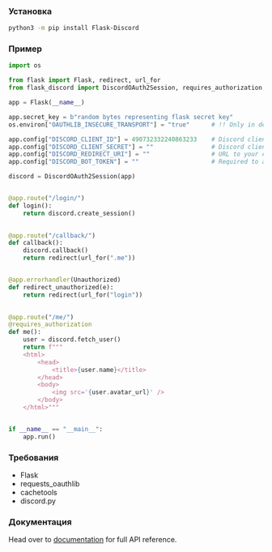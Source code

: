 ### Установка
```sh
python3 -m pip install Flask-Discord
```


### Пример
```python
import os

from flask import Flask, redirect, url_for
from flask_discord import DiscordOAuth2Session, requires_authorization, Unauthorized

app = Flask(__name__)

app.secret_key = b"random bytes representing flask secret key"
os.environ["OAUTHLIB_INSECURE_TRANSPORT"] = "true"      # !! Only in development environment.

app.config["DISCORD_CLIENT_ID"] = 490732332240863233    # Discord client ID.
app.config["DISCORD_CLIENT_SECRET"] = ""                # Discord client secret.
app.config["DISCORD_REDIRECT_URI"] = ""                 # URL to your callback endpoint.
app.config["DISCORD_BOT_TOKEN"] = ""                    # Required to access BOT resources.

discord = DiscordOAuth2Session(app)


@app.route("/login/")
def login():
    return discord.create_session()
	

@app.route("/callback/")
def callback():
    discord.callback()
    return redirect(url_for(".me"))


@app.errorhandler(Unauthorized)
def redirect_unauthorized(e):
    return redirect(url_for("login"))

	
@app.route("/me/")
@requires_authorization
def me():
    user = discord.fetch_user()
    return f"""
    <html>
        <head>
            <title>{user.name}</title>
        </head>
        <body>
            <img src='{user.avatar_url}' />
        </body>
    </html>"""


if __name__ == "__main__":
    app.run()
```



### Требования
* Flask
* requests_oauthlib
* cachetools
* discord.py


### Документация
Head over to [documentation] for full API reference. 


[documentation]: https://flask-discord.readthedocs.io/en/latest/
